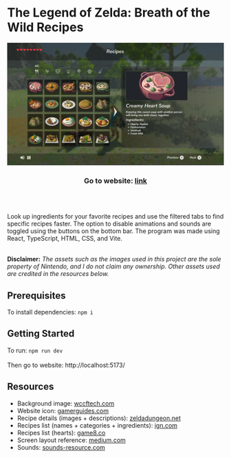 # The Legend of Zelda: Breath of the Wild Recipes

![Website main screen](./public/images/website/ZeldaRecipes.png)

<div align="center">
  <h3>Go to website: <a href="">link</a>
</div>
<br><br>

Look up ingredients for your favorite recipes and use the filtered tabs to find specific recipes faster. The option to disable animations and sounds are toggled using the buttons on the bottom bar. The program was made using React, TypeScript, HTML, CSS, and Vite. <br><br>

**Disclaimer:** _The assets such as the images used in this project are the sole property of Nintendo, and I do not claim any ownership. Other assets used are credited in the resources below._

## Prerequisites
To install dependencies: ```npm i```

## Getting Started
To run: ```npm run dev```
<br><br>
Then go to website: http://localhost:5173/

## Resources
- Background image: [wccftech.com](https://wccftech.com/zelda-breath-of-the-wild-new-video-compares-dock-undocked-modes-performance-smoother-handheld-mode/)
- Website icon: [gamerguides.com](https://www.gamerguides.com/the-legend-of-zelda-tears-of-the-kingdom/database/food/food/energizing-mushroom-skewer)
- Recipe details (images + descriptions): [zeldadungeon.net](https://www.zeldadungeon.net/wiki/Creamy_Heart_Soup)
- Recipes list (names + categories + ingredients): [ign.com](https://www.ign.com/wikis/the-legend-of-zelda-breath-of-the-wild/All_Recipes_and_Cookbook)
- Recipes list (hearts): [game8.co](https://game8.co/games/Zelda-Breath-of-the-Wild/archives/293921)
- Screen layout reference: [medium.com](https://miro.medium.com/v2/resize:fit:1400/1*P1UlWpIUrKqQT1Izc9nCpw.jpeg)
- Sounds: [sounds-resource.com](https://www.sounds-resource.com/nintendo_switch/thelegendofzeldabreathofthewild/sound/12225/)
